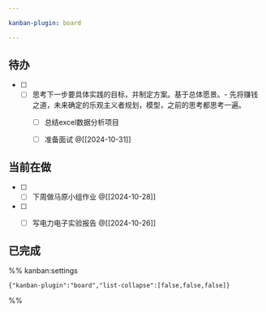 ```yaml
---

kanban-plugin: board

---
```


## 待办

- [ ] - [ ] 思考下一步要具体实践的目标，并制定方案。基于总体愿景。- 先将赚钱之道，未来确定的乐观主义者规划，模型，之前的思考都思考一遍。
	- [ ] 总结excel数据分析项目
	- [ ] 准备面试
	 @[[2024-10-31]]


## 当前在做

- [ ] - [ ] 下周做马原小组作业
	@[[2024-10-28]]
- [ ] - [ ] 写电力电子实验报告
	@[[2024-10-26]]


## 已完成





%% kanban:settings
```
{"kanban-plugin":"board","list-collapse":[false,false,false]}
```
%%